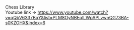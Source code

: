 Chess Library   
Youtube link => https://www.youtube.com/watch?v=qQbV6337BqY&list=PLM8OyNBEqlLWpAPLvwnQG73BA-s0KZOHX&index=6
